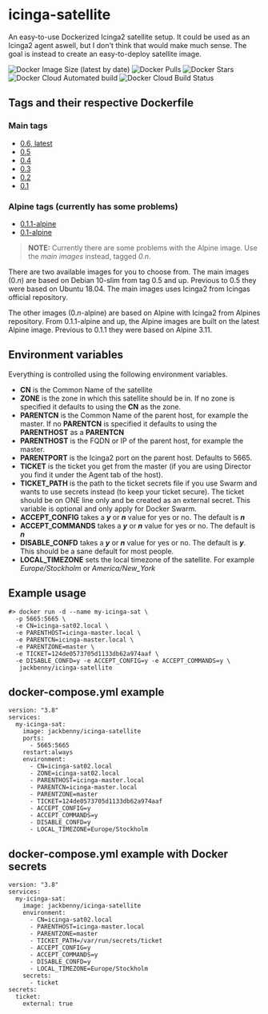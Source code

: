 # icinga-satellite
An easy-to-use Dockerized Icinga2 satellite setup. It could be used as an
Icinga2 agent aswell, but I don't think that would make much sense. The goal
is instead to create an easy-to-deploy satellite image.

![Docker Image Size (latest by date)](https://img.shields.io/docker/image-size/jackbenny/icinga-satellite?sort=date)
![Docker Pulls](https://img.shields.io/docker/pulls/jackbenny/icinga-satellite)
![Docker Stars](https://img.shields.io/docker/stars/jackbenny/icinga-satellite)
![Docker Cloud Automated build](https://img.shields.io/docker/cloud/automated/jackbenny/icinga-satellite)
![Docker Cloud Build Status](https://img.shields.io/docker/cloud/build/jackbenny/icinga-satellite)

## Tags and their respective Dockerfile

### Main tags
* [0.6, latest](https://github.com/jackbenny/icinga-satellite/blob/master/Dockerfile)
* [0.5](https://github.com/jackbenny/icinga-satellite/blob/0.5/Dockerfile)
* [0.4](https://github.com/jackbenny/icinga-satellite/blob/0.4/Dockerfile)
* [0.3](https://github.com/jackbenny/icinga-satellite/blob/0.3/Dockerfile)
* [0.2](https://github.com/jackbenny/icinga-satellite/blob/0.2/Dockerfile)
* [0.1](https://github.com/jackbenny/icinga-satellite/blob/0.1/Dockerfile)

### Alpine tags (currently has some problems)
* [0.1.1-alpine](https://github.com/jackbenny/icinga-satellite/blob/0.1.1-alpine/Dockerfile)
* [0.1-alpine](https://github.com/jackbenny/icinga-satellite/blob/0.1-alpine/Dockerfile)

> **NOTE:** Currently there are some problems with the Alpine image. 
> Use the *main images* instead, tagged *0.n*.

There are two available images for you to choose from. The main images (0.*n*) are based on
Debian 10-slim from tag 0.5 and up. Previous to 0.5 they were based on Ubuntu 18.04. 
The main images uses Icinga2 from Icingas official repository. 

The other images (0.*n*-alpine) are based on Alpine with Icinga2 from Alpines repository. 
From 0.1.1-alpine and up, the Alpine images are built on the latest Alpine image. Previous to
0.1.1 they were based on Alpine 3.11.

## Environment variables
Everything is controlled using the following environment variables.

* **CN** is the Common Name of the satellite
* **ZONE** is the zone in which this satellite should be in. If no zone is specified
  it defaults to using the **CN** as the zone.
* **PARENTCN** is the Common Name of the parent host, for example the master. If
  no **PARENTCN** is specified it defaults to using the **PARENTHOST** as a
  **PARENTCN**
* **PARENTHOST** is the FQDN or IP of the parent host, for example the master.
* **PARENTPORT** is the Icinga2 port on the parent host. Defaults to 5665.
* **TICKET** is the ticket you get from the master (if you are using Director
  you find it under the Agent tab of the host).
* **TICKET_PATH** is the path to the ticket secrets file if you use Swarm and wants to use
  secrets instead (to keep your ticket secure). The ticket should be on ONE line only 
  and be created as an external secret. This variable is optional and only apply for
  Docker Swarm.
* **ACCEPT_CONFIG** takes a ***y*** or ***n*** value for yes or no. The default is
  ***n***
* **ACCEPT_COMMANDS** takes a ***y*** or ***n*** value for yes or no. The default is
  ***n***
* **DISABLE_CONFD** takes a ***y*** or ***n*** value for yes or no. The default is
  ***y***. This should be a sane default for most people.
* **LOCAL_TIMEZONE** sets the local timezone of the satellite. For example
  *Europe/Stockholm* or *America/New_York*

## Example usage
```
#> docker run -d --name my-icinga-sat \
  -p 5665:5665 \
  -e CN=icinga-sat02.local \
  -e PARENTHOST=icinga-master.local \
  -e PARENTCN=icinga-master.local \
  -e PARENTZONE=master \
  -e TICKET=124de0573705d1133db62a974aaf \
  -e DISABLE_CONFD=y -e ACCEPT_CONFIG=y -e ACCEPT_COMMANDS=y \ 
   jackbenny/icinga-satellite
```

## docker-compose.yml example
```
version: "3.8"
services:
  my-icinga-sat:
    image: jackbenny/icinga-satellite
    ports:
      - 5665:5665
    restart:always
    environment:
      - CN=icinga-sat02.local
      - ZONE=icinga-sat02.local
      - PARENTHOST=icinga-master.local
      - PARENTCN=icinga-master.local
      - PARENTZONE=master
      - TICKET=124de0573705d1133db62a974aaf
      - ACCEPT_CONFIG=y
      - ACCEPT_COMMANDS=y
      - DISABLE_CONFD=y
      - LOCAL_TIMEZONE=Europe/Stockholm
```

## docker-compose.yml example with Docker secrets
```
version: "3.8"
services:
  my-icinga-sat:
    image: jackbenny/icinga-satellite
    environment:
      - CN=icinga-sat02.local
      - PARENTHOST=icinga-master.local
      - PARENTZONE=master
      - TICKET_PATH=/var/run/secrets/ticket
      - ACCEPT_CONFIG=y
      - ACCEPT_COMMANDS=y
      - DISABLE_CONFD=y
      - LOCAL_TIMEZONE=Europe/Stockholm
    secrets:
      - ticket
secrets:
  ticket:
    external: true
```

